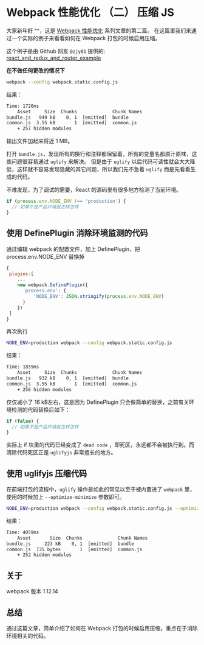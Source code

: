# Webpack 性能优化 （二） 压缩 JS

大家新年好 ^^，这是 [Webpack 性能优化](https://github.com/wyvernnot/webpack_performance) 系列文章的第二篇。
在这篇里我们来通过一个实际的例子来看看如何在 Webpack 打包的时候启用压缩。

这个例子是由 Github 网友 `@zjy01` 提供的: [react_and_redux_and_router_example](https://github.com/zjy01/react_and_redux_and_router_example)

**在不做任何更改的情况下**

```sh
webpack --config webpack.static.config.js
```

结果：

```txt
Time: 1726ms
    Asset     Size  Chunks             Chunk Names
bundle.js   949 kB    0, 1  [emitted]  bundle
common.js  3.55 kB       1  [emitted]  common.js
    + 257 hidden modules
```

输出文件加起来将近 1 MB。

打开 `bundle.js`，发现所有的换行和注释都保留着，所有的变量名都原汁原味，这些问题很容易通过 `uglify` 来解决。
但是由于 `uglify` 以后代码可读性就会大大降低，这样就不容易发现隐藏的其它问题，所以我们先不急着 `uglify` 而是先看看生成的代码。

不难发现，为了调试的需要，React 的源码里有很多地方检测了当前环境。

```js
if (process.env.NODE_ENV !== 'production') {
  // 如果不是产品环境就怎样怎样
}
```

## 使用 DefinePlugin 消除环境监测的代码

通过编辑 webpack 的配置文件，加上 DefinePlugin，把 process.env.NODE_ENV 替换掉

```js
{
 plugins:[
    ...
    new webpack.DefinePlugin({
      'process.env': {
          'NODE_ENV': JSON.stringify(process.env.NODE_ENV)
      }
    })
 ]
}
```

再次执行

```sh
NODE_ENV=production webpack --config webpack.static.config.js
```

结果：

```txt
Time: 1859ms
    Asset     Size  Chunks             Chunk Names
bundle.js   932 kB    0, 1  [emitted]  bundle
common.js  3.55 kB       1  [emitted]  common.js
    + 256 hidden modules
```

仅仅减小了 16 kB左右，这是因为 DefinePlugin 只会做简单的替换，之前有关环境检测的代码替换后如下：

```js
if (false) {
  // 如果不是产品环境就怎样怎样
}
```

实际上 if 块里的代码已经变成了 `dead code` ，即死区，永远都不会被执行到。而清除代码死区正是 `uglifyjs` 非常擅长的地方。

## 使用 uglifyjs 压缩代码

在前端打包的流程中，`uglify` 操作是如此的常见以至于被内置进了 `webpack` 里，使用的时候加上 `--optimize-minimize` 参数即可。

```sh
NODE_ENV=production webpack --config webpack.static.config.js --optimize-minimize
```

结果：

```txt
Time: 4059ms
    Asset       Size  Chunks             Chunk Names
bundle.js     223 kB    0, 1  [emitted]  bundle
common.js  735 bytes       1  [emitted]  common.js
    + 252 hidden modules
```

## 关于

webpack 版本 1.12.14

## 总结

通过这篇文章，简单介绍了如何在 Webpack 打包的时候启用压缩，重点在于消除环境相关的代码。
